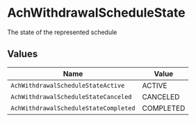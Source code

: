 # AchWithdrawalScheduleState

The state of the represented schedule


## Values

| Name                                  | Value                                 |
| ------------------------------------- | ------------------------------------- |
| `AchWithdrawalScheduleStateActive`    | ACTIVE                                |
| `AchWithdrawalScheduleStateCanceled`  | CANCELED                              |
| `AchWithdrawalScheduleStateCompleted` | COMPLETED                             |